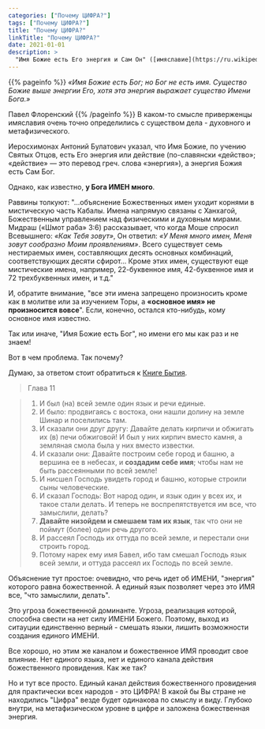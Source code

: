 ```yaml
---
categories: ["Почему ЦИФРА?"]
tags: ["Почему ЦИФРА?"]
title: "Почему ЦИФРА?"
linkTitle: "Почему ЦИФРА?"
date: 2021-01-01
description: >
  "Имя Божие есть Его энергия и Сам Он" ([имяславие](https://ru.wikipedia.org/wiki/%D0%98%D0%BC%D1%8F%D1%81%D0%BB%D0%B0%D0%B2%D0%B8%D0%B5))
---
```


{{% pageinfo %}}
_«Имя Божие есть Бог; но Бог не есть имя. Существо Божие выше энергии Его, хотя эта энергия выражает существо Имени Бога.»_

Павел Флоренский
{{% /pageinfo %}}
В каком-то смысле приверженцы имяславия очень точно определились с существом дела - духовного и метафизического.

Иеросхимонах Антоний Булатович указал, что Имя Божие, по учению Святых Отцов, есть Его энергия или действие (по-славянски «действо»; «действие» — это перевод греч. слова «энергия»), а энергия Божия есть Сам Бог.

Однако, как известно, **у Бога ИМЕН много**.

Раввины толкуют: "...объяснение Божественных имен уходит корнями в мистическую часть Кабалы. Имена напрямую связаны с Ханхагой, Божественным управлением над физическими и духовным мирами. Мидраш («Шмот раба» 3:6) рассказывает, что когда Моше спросил Всевышнего: _«Как Тебя зовут»_, Он ответил: _«У Меня много имен, Меня зовут сообразно Моим проявлениям»_. Всего существует семь нестираемых имен, составляющих десять основных комбинаций, соответствующих десяти сфирот... Кроме этих имен, существуют еще мистические имена,  например, 22-буквенное имя, 42-буквенное имя и 72 трехбуквенных имен, и т.д."

И, обратите внимание, "все эти имена запрещено произносить кроме как в молитве или за изучением Торы, а **«основное имя» не произносится вовсе**". Если, конечно, остался кто-нибудь, кому основное имя известно.

Так или иначе, "Имя Божие есть Бог", но имени его мы как раз и не знаем!

Вот в чем проблема. Так почему?

Думаю, за ответом стоит обратиться к [Книге Бытия](https://toldot.ru/limud/library/humash/bereshit/noah/).

>Глава 11

> 1. И был (на) всей земле один язык и речи единые.
> 2. И было: продвигаясь с востока, они нашли долину на земле Шинар и поселились там.
> 3. И сказали они друг другу: Давайте делать кирпичи и обжигать их (в) печи обжиговой! И был у них кирпич вместо камня, а земляная смола была у них вместо известки.
> 4. И сказали они: Давайте построим себе город и башню, а вершина ее в небесах, и **создадим себе имя**; чтобы нам не быть рассеянными по всей земле!
> 5. И нисшел Господь увидеть город и башню, которые строили сыны человеческие.
> 6. И сказал Господь: Вот народ один, и язык один у всех их, и такое стали делать. И теперь не воспрепятствуется им все, что замыслили, делать?
> 7. **Давайте низойдем и смешаем там их язык**, так что они не поймут (более) один речь другого.
> 8. И рассеял Господь их оттуда по всей земле, и перестали они строить город.
> 9. Потому нарек ему имя Бавел, ибо там смешал Господь язык всей земли, и оттуда рассеял их Господь по всей земле.

Объяснение тут простое: очевидно, что речь идет об ИМЕНИ, "энергия" которого равна божественной. А единый язык позволяет через это ИМЯ все, "что замыслили, делать".

Это угроза божественной доминанте. Угроза, реализация которой, способна свести на нет силу ИМЕНИ Божего. Поэтому, выход из ситауции единственно верный - смешать языки, лишить возможности создания единого ИМЕНИ.

Все хорошо, но этим же каналом и божественное ИМЯ проводит свое влияние. Нет единого языка, нет и единого канала действия божественного провидения. Как же так?

Но и тут все просто. Единый канал действия божественного провидения для практически всех народов - это ЦИФРА! В какой бы Вы стране не находились "Цифра" везде будет одинакова по смыслу и виду. Глубоко внутри, на метафизическом уровне в цифре и заложена божественная энергия.
